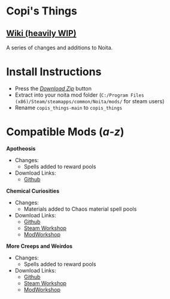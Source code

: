 # Copi's Things
## [Wiki (heavily WIP)](https://noita.wiki.gg/wiki/Mod:Copi%27s_Things)
A series of changes and additions to Noita.

# Install Instructions

 - Press the *[Download Zip](https://github.com/Ramiels/copis_things/archive/refs/heads/main.zip)* button
 - Extract into your noita mod folder (`C:/Program Files (x86)/Steam/steamapps/common/Noita/mods/` for steam users)
 - Rename `copis_things-main` to `copis_things`

# Compatible Mods (*a-z*)

**Apotheosis**
 - Changes:
   - Spells added to reward pools
 - Download Links:
   - [Github]((https://github.com/Conga0/Apotheosis))

**Chemical Curiosities**
 - Changes:
   - Materials added to Chaos material spell pools
 - Download Links:
   - [Github](https://github.com/Squirrelly13/Hydroxide)
   - [Steam Workshop](https://steamcommunity.com/sharedfiles/filedetails/?id=2866701037)
   - [ModWorkshop](https://modworkshop.net/mod/39678)

**More Creeps and Weirdos**
 - Changes:
   - Spells added to reward pools
 - Download Links:
   - [Github](https://github.com/Conga0/Mo_Creeps)
   - [Steam Workshop](https://steamcommunity.com/sharedfiles/filedetails/?id=2879253717)
   - [ModWorkshop](https://modworkshop.net/mod/39990)

